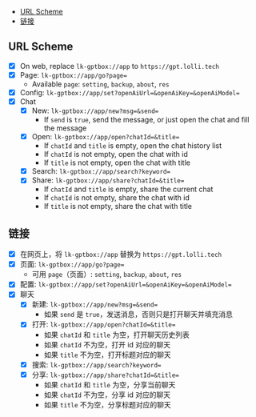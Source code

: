 - [URL Scheme](#url-scheme)
- [链接](#链接)

## URL Scheme
- [x] On web, replace `lk-gptbox://app` to `https://gpt.lolli.tech`
- [x] Page: `lk-gptbox://app/go?page=`
  - Available `page`: `setting`, `backup`, `about`, `res`
- [x] Config: `lk-gptbox://app/set?openAiUrl=&openAiKey=&openAiModel=`
- [x] Chat
  - [x] New: `lk-gptbox://app/new?msg=&send=`
    - If `send` is `true`, send the message, or just open the chat and fill the message 
  - [x] Open: `lk-gptbox://app/open?chatId=&title=`
    - If `chatId` and `title` is empty, open the chat history list
    - If `chatId` is not empty, open the chat with id
    - If `title` is not empty, open the chat with title
  - [x] Search: `lk-gptbox://app/search?keyword=`
  - [x] Share: `lk-gptbox://app/share?chatId=&title=`
    - If `chatId` and `title` is empty, share the current chat
    - If `chatId` is not empty, share the chat with id
    - If `title` is not empty, share the chat with title

## 链接
- [x] 在网页上，将 `lk-gptbox://app` 替换为 `https://gpt.lolli.tech`
- [x] 页面: `lk-gptbox://app/go?page=`
  - 可用 `page`（页面）: `setting`, `backup`, `about`, `res`
- [x] 配置: `lk-gptbox://app/set?openAiUrl=&openAiKey=&openAiModel=`
- [x] 聊天
  - [x] 新建: `lk-gptbox://app/new?msg=&send=`
    - 如果 `send` 是 `true`，发送消息，否则只是打开聊天并填充消息
  - [x] 打开: `lk-gptbox://app/open?chatId=&title=`
    - 如果 `chatId` 和 `title` 为空，打开聊天历史列表
    - 如果 `chatId` 不为空，打开 id 对应的聊天
    - 如果 `title` 不为空，打开标题对应的聊天
  - [x] 搜索: `lk-gptbox://app/search?keyword=`
  - [x] 分享: `lk-gptbox://app/share?chatId=&title=`
    - 如果 `chatId` 和 `title` 为空，分享当前聊天
    - 如果 `chatId` 不为空，分享 id 对应的聊天
    - 如果 `title` 不为空，分享标题对应的聊天
